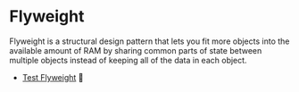 # Flyweight

Flyweight is a structural design pattern that lets you fit more objects into the available amount of RAM by sharing common parts of state between multiple objects instead of keeping all of the data in each object.
- [Test Flyweight](../../tests/flyweight.spec.ts) :hammer:
